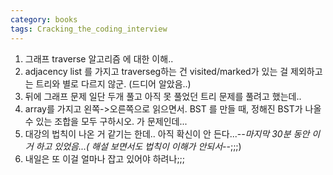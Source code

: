 ```yaml
---
category: books
tags: Cracking_the_coding_interview
---
```


1. 그래프 traverse 알고리즘 에 대한 이해..
2. adjacency list 를 가지고 traverseg하는 건 visited/marked가 있는 걸 제외하고는 트리와 별로 다르지 않군. (드디어 알았음..)
3. 뒤에 그래프 문제 일단 두개 풀고 아직 못 풀었던 트리 문제를 풀려고 했는데..
4. array를 가지고 왼쪽->오른쪽으로 읽으면서. BST 를 만들 때, 정해진 BST가 나올 수 있는 조합을 모두 구하시오. 가 문제인데...
5. 대강의 법칙이 나온 거 같기는 한데.. 아직 확신이 안 든다...-_-마지막 30분 동안 이거 하고 있었음...( 해설 보면서도 법칙이 이해가 안되서-_-;;;)
6. 내일은 또 이걸 얼마나 잡고 있어야 하려나;;;
